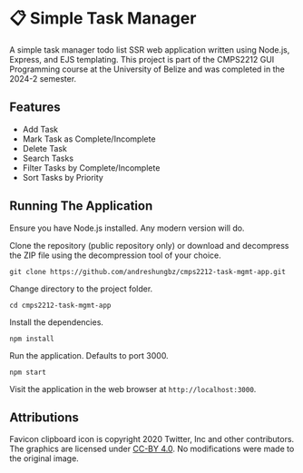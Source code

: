 # 📋 Simple Task Manager

A simple task manager todo list SSR web application written using Node.js, Express, and EJS templating. This project is part of the CMPS2212 GUI Programming course at the University of Belize and was completed in the 2024-2 semester.

## Features

- Add Task
- Mark Task as Complete/Incomplete
- Delete Task
- Search Tasks
- Filter Tasks by Complete/Incomplete
- Sort Tasks by Priority

## Running The Application

Ensure you have Node.js installed. Any modern version will do.

Clone the repository (public repository only) or download and decompress the ZIP file using the decompression tool of your choice.

```
git clone https://github.com/andreshungbz/cmps2212-task-mgmt-app.git
```

Change directory to the project folder.

```
cd cmps2212-task-mgmt-app
```

Install the dependencies.

```
npm install
```

Run the application. Defaults to port 3000.

```
npm start
```

Visit the application in the web browser at `http://localhost:3000`.

## Attributions

Favicon clipboard icon is copyright 2020 Twitter, Inc and other contributors. The graphics are licensed under [CC-BY 4.0](https://creativecommons.org/licenses/by/4.0/). No modifications were made to the original image.
